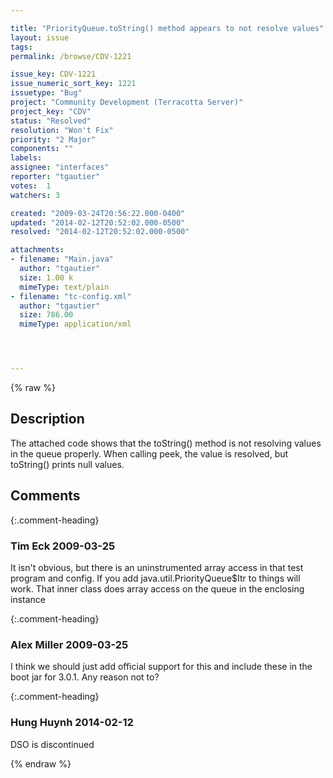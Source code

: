 ```yaml
---

title: "PriorityQueue.toString() method appears to not resolve values"
layout: issue
tags: 
permalink: /browse/CDV-1221

issue_key: CDV-1221
issue_numeric_sort_key: 1221
issuetype: "Bug"
project: "Community Development (Terracotta Server)"
project_key: "CDV"
status: "Resolved"
resolution: "Won't Fix"
priority: "2 Major"
components: ""
labels: 
assignee: "interfaces"
reporter: "tgautier"
votes:  1
watchers: 3

created: "2009-03-24T20:56:22.000-0400"
updated: "2014-02-12T20:52:02.000-0500"
resolved: "2014-02-12T20:52:02.000-0500"

attachments:
- filename: "Main.java"
  author: "tgautier"
  size: 1.00 k
  mimeType: text/plain
- filename: "tc-config.xml"
  author: "tgautier"
  size: 786.00
  mimeType: application/xml




---
```


{% raw %}

## Description

<div markdown="1" class="description">

The attached code shows that the toString() method is not resolving values in the queue properly.  When calling peek, the value is resolved, but toString() prints null values.

</div>

## Comments


{:.comment-heading}
### **Tim Eck** <span class="date">2009-03-25</span>

<div markdown="1" class="comment">

It isn't obvious, but there is an uninstrumented array access in that test program and config. If you add         <include>java.util.PriorityQueue$Itr</include> to  <additional-boot-jar-classes> things will work. That inner class does array access on the queue in the enclosing instance

</div>


{:.comment-heading}
### **Alex Miller** <span class="date">2009-03-25</span>

<div markdown="1" class="comment">

I think we should just add official support for this and include these in the boot jar for 3.0.1.  Any reason not to?  

</div>


{:.comment-heading}
### **Hung Huynh** <span class="date">2014-02-12</span>

<div markdown="1" class="comment">

DSO is discontinued

</div>



{% endraw %}
